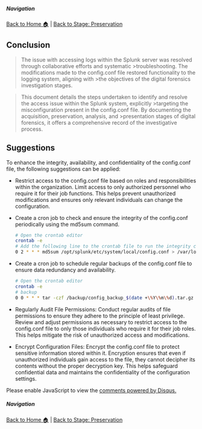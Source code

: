 ##### Navigation

[Back to Home 🏠](../README.md) | [Back to Stage: Preservation](stage3.md)

## Conclusion

 >The issue with accessing logs within the Splunk server was resolved through collaborative efforts and systematic >troubleshooting. The modifications made to the config.conf file restored functionality to the logging system, aligning with >the objectives of the digital forensics investigation stages. 
 
 >This document details the steps undertaken to identify and resolve the access issue within the Splunk system, explicitly >targeting the misconfiguration present in the config.conf file. By documenting the acquisition, preservation, analysis, and >presentation stages of digital forensics, it offers a comprehensive record of the investigative process.

## Suggestions

To enhance the integrity, availability, and confidentiality of the config.conf file, the following suggestions can be applied:

- Restrict access to the config.conf file based on roles and responsibilities within the organization. Limit access to only authorized personnel who require it for their job functions. This helps prevent unauthorized modifications and ensures only relevant individuals can change the configuration.

- Create a cron job to check and ensure the integrity of the config.conf periodically using the md5sum command.

    ```bash
    # Open the crontab editor
    crontab -e
    # Add the following line to the crontab file to run the integrity check every day at 2 AM
    0 2 * * * md5sum /opt/splunk/etc/system/local/config.conf > /var/log/config_checksum.log
    ```


- Create a cron job to schedule regular backups of the config.conf file to ensure data redundancy and availability.

    ```bash
    # Open the crontab editor
    crontab -e
    # backup
    0 0 * * * tar -czf /backup/config_backup_$(date +\%Y\%m\%d).tar.gz /opt/splunk/etc/system/local/config.conf
    ```




- Regularly Audit File Permissions: Conduct regular audits of file permissions to ensure they adhere to the principle of least privilege. Review and adjust permissions as necessary to restrict access to the config.conf file to only those individuals who require it for their job roles. This helps mitigate the risk of unauthorized access and modifications.


- Encrypt Configuration Files: Encrypt the config.conf file to protect sensitive information stored within it. Encryption ensures that even if unauthorized individuals gain access to the file, they cannot decipher its contents without the proper decryption key. This helps safeguard confidential data and maintains the confidentiality of the configuration settings.

<div id="disqus_thread"></div>
<script>
    /**
    *  RECOMMENDED CONFIGURATION VARIABLES: EDIT AND UNCOMMENT THE SECTION BELOW TO INSERT DYNAMIC VALUES FROM YOUR PLATFORM OR CMS.
    *  LEARN WHY DEFINING THESE VARIABLES IS IMPORTANT: https://disqus.com/admin/universalcode/#configuration-variables    */
    /*
    var disqus_config = function () {
    this.page.url = PAGE_URL;  // Replace PAGE_URL with your page's canonical URL variable
    this.page.identifier = PAGE_IDENTIFIER; // Replace PAGE_IDENTIFIER with your page's unique identifier variable
    };
    */
    (function() { // DON'T EDIT BELOW THIS LINE
    var d = document, s = d.createElement('script');
    s.src = 'https://hcoco1-1.disqus.com/embed.js';
    s.setAttribute('data-timestamp', +new Date());
    (d.head || d.body).appendChild(s);
    })();
</script>
<noscript>Please enable JavaScript to view the <a href="https://disqus.com/?ref_noscript">comments powered by Disqus.</a></noscript>

##### Navigation

[Back to Home 🏠](../README.md) | [Back to Stage: Preservation](stage3.md)
